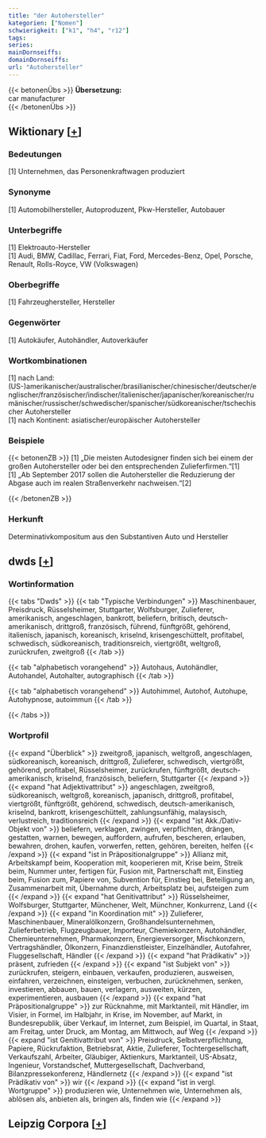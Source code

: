 ```yaml
---
title: "der Autohersteller"
kategorien: ["Nomen"]
schwierigkeit: ["k1", "h4", "r12"]
tags:
series:
mainDornseiffs:
domainDornseiffs:
url: "Autohersteller"
---
```


{{< betonenÜbs >}}
**Übersetzung:**  
car manufacturer  
{{< /betonenÜbs >}}

## Wiktionary [[+](https://de.wiktionary.org/wiki/Autohersteller)]

### Bedeutungen
[1] Unternehmen, das Personenkraftwagen produziert  

### Synonyme
[1] Automobilhersteller, Autoproduzent, Pkw-Hersteller, Autobauer  

### Unterbegriffe
[1] Elektroauto-Hersteller  
[1] Audi, BMW, Cadillac, Ferrari, Fiat, Ford, Mercedes-Benz, Opel, Porsche, Renault, Rolls-Royce, VW (Volkswagen)  

### Oberbegriffe
[1] Fahrzeughersteller, Hersteller  

### Gegenwörter
[1] Autokäufer, Autohändler, Autoverkäufer  

### Wortkombinationen
[1] nach Land: (US-)amerikanischer/australischer/brasilianischer/chinesischer/deutscher/englischer/französischer/indischer/italienischer/japanischer/koreanischer/rumänischer/russischer/schwedischer/spanischer/südkoreanischer/tschechischer Autohersteller  
[1] nach Kontinent: asiatischer/europäischer Autohersteller  

### Beispiele
{{< betonenZB >}}
[1] „Die meisten Autodesigner finden sich bei einem der großen Autohersteller oder bei den entsprechenden Zulieferfirmen.“[1]  
[1] „Ab September 2017 sollen die Autohersteller die Reduzierung der Abgase auch im realen Straßenverkehr nachweisen.“[2]  

{{< /betonenZB >}}
### Herkunft
Determinativkompositum aus den Substantiven Auto und Hersteller  



## dwds [[+](https://www.dwds.de/wb/Autohersteller)]

### Wortinformation
{{< tabs "Dwds" >}}
{{< tab "Typische Verbindungen" >}}
Maschinenbauer, Preisdruck, Rüsselsheimer, Stuttgarter, Wolfsburger, Zulieferer, amerikanisch, angeschlagen, bankrott, beliefern, britisch, deutsch-amerikanisch, drittgroß, französisch, führend, fünftgrößt, gehörend, italienisch, japanisch, koreanisch, kriselnd, krisengeschüttelt, profitabel, schwedisch, südkoreanisch, traditionsreich, viertgrößt, weltgroß, zurückrufen, zweitgroß
{{< /tab >}}

{{< tab "alphabetisch vorangehend" >}}
Autohaus, Autohändler, Autohandel, Autohalter, autographisch
{{< /tab >}}

{{< tab "alphabetisch vorangehend" >}}
Autohimmel, Autohof, Autohupe, Autohypnose, autoimmun
{{< /tab >}}

{{< /tabs >}}

### Wortprofil
{{< expand "Überblick" >}} zweitgroß, japanisch, weltgroß, angeschlagen, südkoreanisch, koreanisch, drittgroß, Zulieferer, schwedisch, viertgrößt, gehörend, profitabel, Rüsselsheimer, zurückrufen, fünftgrößt, deutsch-amerikanisch, kriselnd, französisch, beliefern, Stuttgarter {{< /expand >}}
{{< expand "hat Adjektivattribut" >}} angeschlagen, zweitgroß, südkoreanisch, weltgroß, koreanisch, japanisch, drittgroß, profitabel, viertgrößt, fünftgrößt, gehörend, schwedisch, deutsch-amerikanisch, kriselnd, bankrott, krisengeschüttelt, zahlungsunfähig, malaysisch, verlustreich, traditionsreich {{< /expand >}}
{{< expand "ist Akk./Dativ-Objekt von" >}} beliefern, verklagen, zwingen, verpflichten, drängen, gestatten, warnen, bewegen, auffordern, aufrufen, bescheren, erlauben, bewahren, drohen, kaufen, vorwerfen, retten, gehören, bereiten, helfen {{< /expand >}}
{{< expand "ist in Präpositionalgruppe" >}} Allianz mit, Arbeitskampf beim, Kooperation mit, kooperieren mit, Krise beim, Streik beim, Nummer unter, fertigen für, Fusion mit, Partnerschaft mit, Einstieg beim, Fusion zum, Papiere von, Subvention für, Einstieg bei, Beteiligung an, Zusammenarbeit mit, Übernahme durch, Arbeitsplatz bei, aufsteigen zum {{< /expand >}}
{{< expand "hat Genitivattribut" >}} Rüsselsheimer, Wolfsburger, Stuttgarter, Münchener, Welt, Münchner, Konkurrenz, Land {{< /expand >}}
{{< expand "in Koordination mit" >}} Zulieferer, Maschinenbauer, Mineralölkonzern, Großhandelsunternehmen, Zulieferbetrieb, Flugzeugbauer, Importeur, Chemiekonzern, Autohändler, Chemieunternehmen, Pharmakonzern, Energieversorger, Mischkonzern, Vertragshändler, Ölkonzern, Finanzdienstleister, Einzelhändler, Autofahrer, Fluggesellschaft, Händler {{< /expand >}}
{{< expand "hat Prädikativ" >}} präsent, zufrieden {{< /expand >}}
{{< expand "ist Subjekt von" >}} zurückrufen, steigern, einbauen, verkaufen, produzieren, ausweisen, einfahren, verzeichnen, einsteigen, verbuchen, zurücknehmen, senken, investieren, abbauen, bauen, verlagern, ausweiten, kürzen, experimentieren, ausbauen {{< /expand >}}
{{< expand "hat Präpositionalgruppe" >}} zur Rücknahme, mit Marktanteil, mit Händler, im Visier, in Formel, im Halbjahr, in Krise, im November, auf Markt, in Bundesrepublik, über Verkauf, im Internet, zum Beispiel, im Quartal, in Staat, am Freitag, unter Druck, am Montag, am Mittwoch, auf Weg {{< /expand >}}
{{< expand "ist Genitivattribut von" >}} Preisdruck, Selbstverpflichtung, Papiere, Rückrufaktion, Betriebsrat, Aktie, Zulieferer, Tochtergesellschaft, Verkaufszahl, Arbeiter, Gläubiger, Aktienkurs, Marktanteil, US-Absatz, Ingenieur, Vorstandschef, Muttergesellschaft, Dachverband, Bilanzpressekonferenz, Händlernetz {{< /expand >}}
{{< expand "ist Prädikativ von" >}} wir {{< /expand >}}
{{< expand "ist in vergl. Wortgruppe" >}} produzieren wie, Unternehmen wie, Unternehmen als, ablösen als, anbieten als, bringen als, finden wie {{< /expand >}}

## Leipzig Corpora [[+](https://corpora.uni-leipzig.de/en/res?word=Autohersteller&corpusId=deu_newscrawl-public_2018)]

